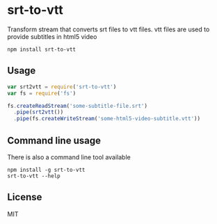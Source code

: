 # srt-to-vtt

Transform stream that converts srt files to vtt files.
vtt files are used to provide subtitles in html5 video

```
npm install srt-to-vtt
```

## Usage

``` js
var srt2vtt = require('srt-to-vtt')
var fs = require('fs')

fs.createReadStream('some-subtitle-file.srt')
  .pipe(srt2vtt())
  .pipe(fs.createWriteStream('some-html5-video-subtitle.vtt'))
```

## Command line usage

There is also a command line tool available

```
npm install -g srt-to-vtt
srt-to-vtt --help
```

## License

MIT
